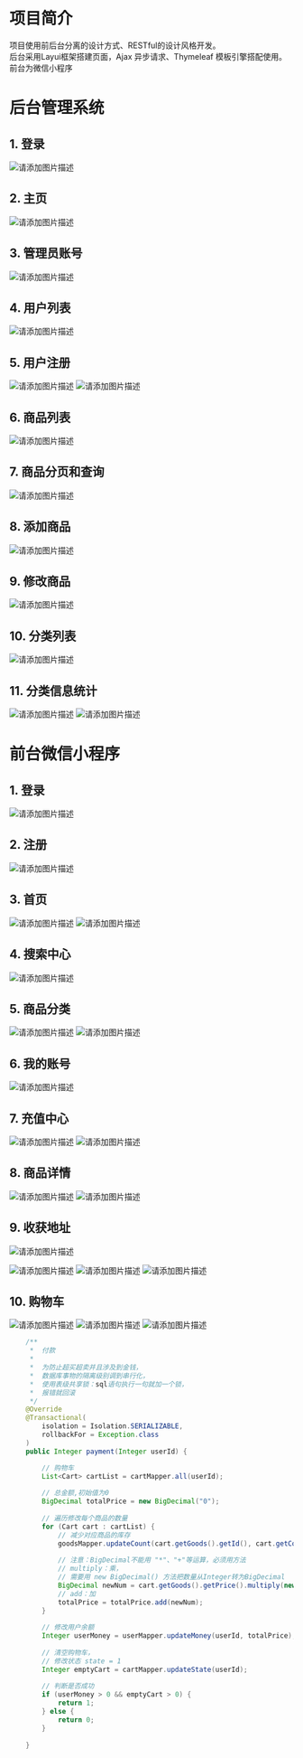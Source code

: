 # 项目简介
项目使用前后台分离的设计方式、RESTful的设计风格开发。<br>
后台采用Layui框架搭建页面，Ajax 异步请求、Thymeleaf 模板引擎搭配使用。<br>
前台为微信小程序
# 后台管理系统
## 1. 登录
![请添加图片描述](https://img-blog.csdnimg.cn/746786c90b5943f0b23e2c3d98fc300b.png)
## 2. 主页
![请添加图片描述](https://img-blog.csdnimg.cn/70699bcd3f5c4fb0b094b45ce51b1b4e.png)
## 3. 管理员账号
![请添加图片描述](https://img-blog.csdnimg.cn/163ef63040ba4393947126b7254bd507.png)
## 4. 用户列表
![请添加图片描述](https://img-blog.csdnimg.cn/d3151ffff8e047e2a0ab01d0fbc1bab9.png)
## 5. 用户注册
![请添加图片描述](https://img-blog.csdnimg.cn/c98a4fa0fa8547d4872b441b43fb34f3.png)
![请添加图片描述](https://img-blog.csdnimg.cn/3d59fccd88d04f2b96980168ec0c5f24.png)
## 6. 商品列表
![请添加图片描述](https://img-blog.csdnimg.cn/3869b675a8a4422daebde0f205a4815b.png)

## 7. 商品分页和查询
![请添加图片描述](https://img-blog.csdnimg.cn/29c49331b9b1427dad817a809d42d6fb.png)

## 8. 添加商品
![请添加图片描述](https://img-blog.csdnimg.cn/1f7c1df55baf4bb8a197a2eb7f9b1dbb.png)

## 9. 修改商品
![请添加图片描述](https://img-blog.csdnimg.cn/8da2faae8c504ca884c5a590b643a433.png)

## 10. 分类列表
![请添加图片描述](https://img-blog.csdnimg.cn/21efeb3376e04f188a0500ba1ea15a9f.png)

## 11. 分类信息统计
![请添加图片描述](https://img-blog.csdnimg.cn/24e6a5149e4c4f1f8a9236736c1bc116.png)
![请添加图片描述](https://img-blog.csdnimg.cn/bfc09258907548029f2b8ff86a7a741c.png)
# 前台微信小程序
## 1. 登录
![请添加图片描述](https://img-blog.csdnimg.cn/83fc888b211c47baa2146802cbef931e.png)
## 2. 注册
![请添加图片描述](https://pic.imgdb.cn/item/6281ac9609475431298bc671.png)
## 3. 首页
![请添加图片描述](https://img-blog.csdnimg.cn/83fc888b211c47baa2146802cbef931e.png)
![请添加图片描述](https://img-blog.csdnimg.cn/2baf392c25b9481b8a8f9dd338d2b7da.png)

## 4. 搜索中心
![请添加图片描述](https://img-blog.csdnimg.cn/580d6197a2d3426ea000911e4cf3f9ed.png)

## 5. 商品分类
![请添加图片描述](https://img-blog.csdnimg.cn/eb45e23d61074781a924e42f75c79927.png)
![请添加图片描述](https://img-blog.csdnimg.cn/02770aa6facf41d685c37d54db14d706.png)

## 6. 我的账号
![请添加图片描述](https://img-blog.csdnimg.cn/a517e47b80444cfbbde9ca5daddb8529.png)
## 7. 充值中心
![请添加图片描述](https://img-blog.csdnimg.cn/8ead93e383774ba78aa565378e662f89.png)
![请添加图片描述](https://img-blog.csdnimg.cn/fb0d1e9e11b3461a8ef2c0050356b853.png)
## 8. 商品详情
![请添加图片描述](https://img-blog.csdnimg.cn/bc864c1b22cc4f4d8f9130d8fd2d7b56.png)
![请添加图片描述](https://img-blog.csdnimg.cn/ff98413835ba4d3fbd7259e9f6aed48d.png)

## 9. 收获地址
![请添加图片描述](https://img-blog.csdnimg.cn/4d4ef400d8274ff99f1deab50ad3f8f0.png)

![请添加图片描述](https://img-blog.csdnimg.cn/184ea625af3f4a9a8b0b840a05f9c30e.png)
![请添加图片描述](https://img-blog.csdnimg.cn/75e7950727ac45c4abae1f06f8b542c0.png)
![请添加图片描述](https://img-blog.csdnimg.cn/9423534ed8de471aa3750d0f5c77e35c.png)

## 10. 购物车
![请添加图片描述](https://img-blog.csdnimg.cn/d94f02e74cb74532a05fe0d45378732d.png)
![请添加图片描述](https://img-blog.csdnimg.cn/cb0e8eacee664531b863bb3774ad6506.png)
![请添加图片描述](https://img-blog.csdnimg.cn/c41ec3584c754a5783e31d88aa98deff.png)
```java
	/**
	 * 	付款
	 * 
	 * 	为防止超买超卖并且涉及到金钱，
	 * 	数据库事物的隔离级别调到串行化，
	 * 	使用表级共享锁：sql语句执行一句就加一个锁，
	 * 	报错就回滚
	 */
	@Override
	@Transactional(
		isolation = Isolation.SERIALIZABLE, 
		rollbackFor = Exception.class
	)
	public Integer payment(Integer userId) {

		// 购物车
		List<Cart> cartList = cartMapper.all(userId);
	
		// 总金额,初始值为0
		BigDecimal totalPrice = new BigDecimal("0");
		
		// 遍历修改每个商品的数量
		for (Cart cart : cartList) {
			// 减少对应商品的库存	 
			goodsMapper.updateCount(cart.getGoods().getId(), cart.getCount());
			
			// 注意：BigDecimal不能用 "*"、"+"等运算，必须用方法
			// multiply：乘，
			// 需要用 new BigDecimal() 方法把数量从Integer转为BigDecimal
			BigDecimal newNum = cart.getGoods().getPrice().multiply(new BigDecimal(cart.getCount()));
			// add：加
			totalPrice = totalPrice.add(newNum);
		}
		
		// 修改用户余额
		Integer userMoney = userMapper.updateMoney(userId, totalPrice);
		
		// 清空购物车，
		// 修改状态 state = 1
		Integer emptyCart = cartMapper.updateState(userId);
		
		// 判断是否成功
		if (userMoney > 0 && emptyCart > 0) {
			return 1;
		} else {
			return 0;
		}
		
	}
```
